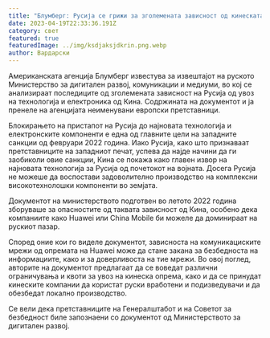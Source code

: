 ```yaml
---
title: "Блумберг: Русија се грижи за зголемената зависност од кинеската технологија"
date: 2023-04-19T22:33:36.191Z
category: свет
featured: true
featuredImage: ../img/ksdjaksjdkrin.png.webp
author: Вардарски
---
```


Американската агенција Блумберг известува за извештајот на руското Министерство за дигитален развој, комуникации и медиуми, во кој се анализираат последиците од зголемената зависност на Русија од увоз на технологија и електроника од Кина. Содржината на документот и ја пренеле на агенцијата неименувани европски претставници.

Блокирањето на пристапот на Русија до најновата технологија и електронските компоненти е една од главните цели на западните санкции од февруари 2022 година. Иако Русија, како што признаваат претставниците на западниот печат, успева да најде начини да ги заобиколи овие санкции, Кина се покажа како главен извор на најновата технологија за Русија од почетокот на војната. Досега Русија не можеше да воспостави задоволително производство на комплексни високотехнолошки компоненти во земјата.

Документот на министерството подготвен во летото 2022 година зборуваше за опасностите од таквата зависност од Кина, особено дека компаниите како Huawei или China Mobile би можеле да доминираат на рускиот пазар.

Според оние кои го виделе документот, зависноста на комуникациските мрежи од опремата на Huawei може да стане закана за безбедноста на информациите, како и за доверливоста на тие мрежи. Во овој поглед, авторите на документот предлагаат да се воведат различни ограничувања и квоти за увоз на кинеска опрема, како и да се принудат кинеските компании да користат руски вработени и подизведувачи и да обезбедат локално производство.

Се вели дека претставниците на Генералштабот и на Советот за безбедност биле запознаени со документот од Министерството за дигитален развој.
